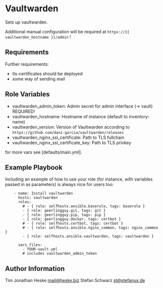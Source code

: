 Vaultwarden
===========

Sets up vaultwarden.

Additional manual configuration will be required at `https://{{ vaultwarden_hostname }}/admin` !

Requirements
------------

Further requirements:

* tls-certificates should be deployed
* some way of sending mail

Role Variables
--------------

* vaultwarden_admin_token: Admin secret for admin interface (-> vault) REQUIRED!
* vaultwarden_hostname: Hostname of instance (default to inventory-name)
* vaultwarden_version: Version of Vaultwarden according to `https://github.com/dani-garcia/vaultwarden/releases`
* vaultwarden_nginx_ssl_certificate: Path to TLS fullchain
* vaultwarden_nginx_ssl_certificate_key: Path to TLS privkey

for more vars see [defaults/main.yml].

Example Playbook
----------------

Including an example of how to use your role (for instance, with variables passed in as parameters) is always nice for users too:

        - name: Install vaultwarden
          hosts: vaultwarden
          roles:
            # - { role: selfhostx.ansible.baserole, tags: baserole }
            - { role: geerlingguy.git, tags: git }
            - { role: geerlingguy.pip, tags: pip }
            - { role: geerlingguy.docker, tags: certbot }
            # - { role: selfhostx.certbot, tags: certbot }
            # - { role: selfhostx.ansible.nginx_common, tags: nginx_common }
            - { role: selfhostx.ansible.vaultwarden, tags: vaultwarden }

          vars_files:
            - YOUR-vault.yml
            # includes vaultwarden_admin_token


Author Information
------------------

Tim Jonathan Heske <mail@heske.biz>
Stefan Schwarz <st@stefanux.de>
